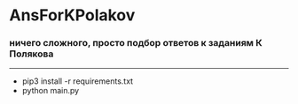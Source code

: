 # AnsForKPolakov

### ничего сложного, просто подбор ответов к заданиям К Полякова

___

+ pip3 install -r requirements.txt
+ python main.py
